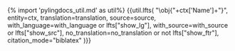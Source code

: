 {% import 'pylingdocs_util.md' as util%}
{{util.lfts(
    "\obj{"+ctx['Name']+"}",
    entity=ctx,
    translation=translation,
    source=source,
    with_language=with_language or lfts["show_lg"],
    with_source=with_source or lfts["show_src"],
    no_translation=no_translation or not lfts["show_ftr"],
    citation_mode="biblatex"
)}}